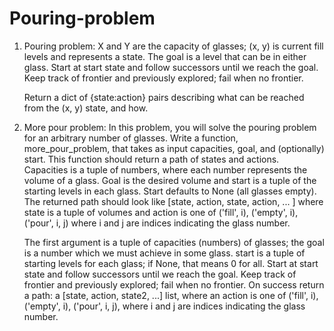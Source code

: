 # Pouring-problem

1. Pouring problem: X and Y are the capacity of glasses; (x, y) is current fill levels and represents a state. The goal is a level that can be in either glass. Start at start state and follow successors until we reach the goal. Keep track of frontier and previously explored; fail when no frontier.

      Return a dict of {state:action} pairs describing what can be reached from the (x, y) state, and how.

2. More pour problem: In this problem, you will solve the pouring problem for an arbitrary number of glasses. Write a function, more_pour_problem, that takes as input capacities, goal, and (optionally) start. This function should return a path of states and actions. Capacities is a tuple of numbers, where each number represents the volume of a glass. Goal is the desired volume and start is a tuple of the starting levels in each glass. Start defaults to None (all glasses empty). The returned path should look like [state, action, state, action, ... ] where state is a tuple of volumes and action is one of ('fill', i), ('empty', i), ('pour', i, j) where i and j are indices indicating the glass number. 

      The first argument is a tuple of capacities (numbers) of glasses; the goal is a number which we must achieve in some glass.  start is       a tuple of starting levels for each glass; if None, that means 0 for all. Start at start state and follow successors until we reach         the goal. Keep track of frontier and previously explored; fail when no frontier. On success return a path: a [state, action, state2,        ...] list, where an action is one of ('fill', i), ('empty', i), ('pour', i, j), where i and j are indices indicating the glass              number.
